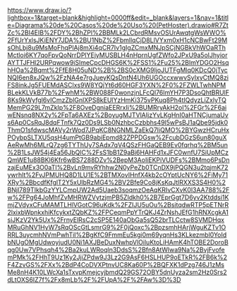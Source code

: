https://www.draw.io/?lightbox=1&target=blank&highlight=0000ff&edit=_blank&layers=1&nav=1&title=Diagrama%20de%20Casos%20de%20Uso%20(PetHoster).drawio#R7ZtZc%2BI4EIB%2FDY%2BhZPl%2BBMLk2LCbrdRMsvOSUrAwqtgWsWWO%2FfUrYxlsJKiENY7JDA%2BU1NbZ%2FbmllqCjD8LlVYxm0xH1cNCBwFt29MsOhLbj8u9MsMoFhqPlAj8mXi4qCR7Iv1gIgZCmxMNJpSCjNGBkVhWOaRThMctloi6KY7qoFpvQoNrrDPlYEjyMUSBLH4nHprnUgfZWfo2JPxU9a5olJhyiorAYTTJFHl2URPqwow9iSlmeCpcDHGS6K%2FSS1%2Fu25%2BlmYDGO2HsqhHOa%2Bqmt%2FfE8H05uND%2B%2BS0cXMG9ljoJUTFgMlq0KDcQ0jTycNQI6en8xJQw%2FzNA4e7rgJueyKQsDntN4Uh6UGOccxwwvSyIxyCtMQ8ziFS8inkJg5FUEMdASClxs9W8YQjYt6d60HGF3YXN%2F0%2FZWLTwhNPMBLekKLVkB77b%2FwhM%2BW088F0wonzjnLFcQl76lmYH7P3DsoQhtBRUlF8Ks9kWyfgl6vICmzZblGnlXPS8kEUlYzHmKi375vPKuq8Ph4tIQdyzLiZxlyTQMemPG29L7mZkIp%2F8OveDgniaEERrxIi%2BUMRryAkH2oI%2FGr%2F6aiwENsnq8NX2y%2FpTa6AXEz%2BoyugMJTVlAIjzYvLKgHnI0aHTNCjumaUvs6Ap0CsRqJ8dqFTnfk7Qz0Ds9LSb0NzhbcCzbbhs49l5wPsBJ1aQbe95jdk0ThmO1sfdwscMAVy2rWod7JPqKC8NGNMLZaEkQ7IiQMO%2BYGwzHCruHxPOybpSLTXU5qsH4umPtGB9abiEpmd82ZPPDGsw%2FcubDGzS6un80guXAeRwMh6MLrQ7zg6TYThUy7SAdx7qV4QSzFHGaQEB9Ev0fqrhq%2BM5un%2B1LsJW54j4Ea56JbQlC%2FsS1bB1Z9aBi6HAHFd1xJFC0wnfU7SiUpMCzQmWE1u88BKl6Kfr6wBS7288DZv%2BepM3AoIiEKPiVUDFs%2BMmo6PsDnzajEuMEx3O0aTI%2BvLn9mvRYhhw2N0yPeZb0TCnDX9jPQGN3u2tqjmK72ywrhlt%2FvJPMUHQ8D1LU1E%2BTMXovIHnfX4kb2cOYptUcNY6%2FiMy71XRy%2BbcdfKfglT2Y5xUlbRzMG4%2BV2Bfe9Co8jKsKqJtlRXXS3S4H0%2BNjI789TIkbGzYYLCmpUW2Ad5Uaeb3soqmzOeAqKRIvCXvK0l3AA788%2Fw%2FPg64JoMhfZvMHRWZVytzjmPB5ZIdkh0%2B7EprGgt7D6yv2Ktddsi1KmjZVdyxCFuMAMTLHlVGotC96uKdk%2FZIJU5uOu%2BsitqdwRTP5pETNrR2lxixbWpnkxhiKfcykxtZQbKZ%2FPCeqmPpYTrQKJ4ZrNshJEfG1hRNXcgkA1siJKzV2Yk5Ux%2FrnyElRsC2cSP5E140aObGa5sQ52brTLCctw8SVMDHqxMRuGhNV1HyW7sRqOScGtLsmrG9%2F0jQoxc%2BpzsmhHArjWguKZTv1ORRL3uycmhNVmPwhTiI%2BgKfC9FmmEu5kgi0m69yqnHs3KLkezmbl0YoIdbNUgOMgUdwoyjudU0Ni1AXJBeDuxNwhpVlOiluKtoLiHAmK4hTOBE2DoroBqg0Uw7VPhsqh4%2Ba2kuLWRoqln3DdsS%2Bfn8AtWlwa9Na%2BvjFvofemPMk%2FHhT9Uz1Ky2JjiZPdw9J3Lz2G9AsF6HSLHUP9oETkR%2FB6k%2F4ZzvGS%2FXx%2BdP4CoDVXPtnvUC8Ka60P%2BQFXK1dPzg746J1zMsMe8nH4K10LWcXa1sTxvpKmejcyjbmdQ29GS72OBY5dnUyza2sm2Hz0Srs2dLtOXS6IZ7f%2Fx8mLb%2F%2FUpA%2F%2FAw%3D%3D
